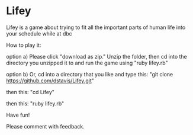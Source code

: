 Lifey
=====

Lifey is a game about trying to fit all the important parts of human life into your schedule while at dbc

How to play it:

option a) Please click "download as zip."
Unzip the folder, then cd into the directory you unzipped it to and run the game using "ruby lifey.rb"

option b) Or, cd into a directory that you like and type this: "git clone https://github.com/dstavis/Lifey.git"

then this: "cd Lifey"

then this: "ruby lifey.rb"


Have fun!

Please comment with feedback.
